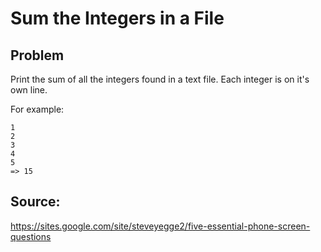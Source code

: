 # Sum the Integers in a File

## Problem

Print the sum of all the integers found in a text file. Each
integer is on it's own line.

For example:

    1
    2
    3
    4
    5
    => 15

## Source:

https://sites.google.com/site/steveyegge2/five-essential-phone-screen-questions
